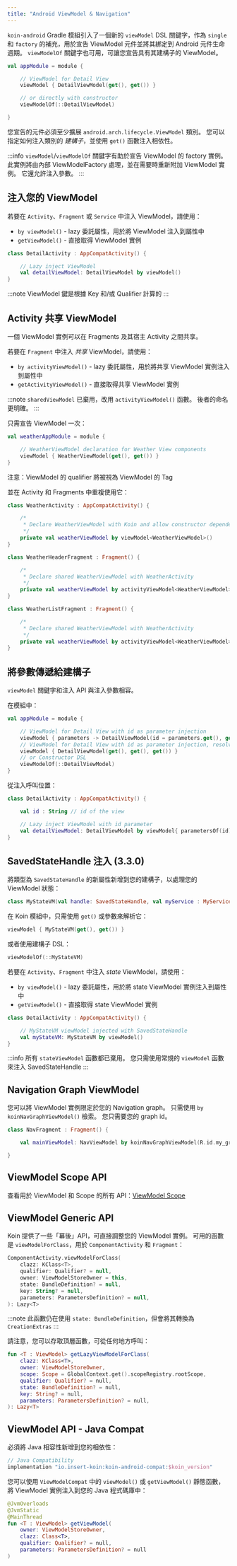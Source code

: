 ```yaml
---
title: "Android ViewModel & Navigation"
---
```

`koin-android` Gradle 模組引入了一個新的 `viewModel` DSL 關鍵字，作為 `single` 和 `factory` 的補充，用於宣告 ViewModel 元件並將其綁定到 Android 元件生命週期。 `viewModelOf` 關鍵字也可用，可讓您宣告具有其建構子的 ViewModel。

```kotlin
val appModule = module {

    // ViewModel for Detail View
    viewModel { DetailViewModel(get(), get()) }

    // or directly with constructor
    viewModelOf(::DetailViewModel)

}
```

您宣告的元件必須至少擴展 `android.arch.lifecycle.ViewModel` 類別。 您可以指定如何注入類別的 *建構子*，並使用 `get()` 函數注入相依性。

:::info
`viewModel`/`viewModelOf` 關鍵字有助於宣告 ViewModel 的 factory 實例。 此實例將由內部 ViewModelFactory 處理，並在需要時重新附加 ViewModel 實例。 它還允許注入參數。
:::

## 注入您的 ViewModel

若要在 `Activity`、`Fragment` 或 `Service` 中注入 ViewModel，請使用：

* `by viewModel()` - lazy 委託屬性，用於將 ViewModel 注入到屬性中
* `getViewModel()` - 直接取得 ViewModel 實例

```kotlin
class DetailActivity : AppCompatActivity() {

    // Lazy inject ViewModel
    val detailViewModel: DetailViewModel by viewModel()
}
```

:::note
ViewModel 鍵是根據 Key 和/或 Qualifier 計算的
:::

## Activity 共享 ViewModel

一個 ViewModel 實例可以在 Fragments 及其宿主 Activity 之間共享。

若要在 `Fragment` 中注入 *共享* ViewModel，請使用：

* `by activityViewModel()` - lazy 委託屬性，用於將共享 ViewModel 實例注入到屬性中
* `getActivityViewModel()` - 直接取得共享 ViewModel 實例

:::note
`sharedViewModel` 已棄用，改用 `activityViewModel()` 函數。 後者的命名更明確。
:::

只需宣告 ViewModel 一次：

```kotlin
val weatherAppModule = module {

    // WeatherViewModel declaration for Weather View components
    viewModel { WeatherViewModel(get(), get()) }
}
```

注意：ViewModel 的 qualifier 將被視為 ViewModel 的 Tag

並在 Activity 和 Fragments 中重複使用它：

```kotlin
class WeatherActivity : AppCompatActivity() {

    /*
     * Declare WeatherViewModel with Koin and allow constructor dependency injection
     */
    private val weatherViewModel by viewModel<WeatherViewModel>()
}

class WeatherHeaderFragment : Fragment() {

    /*
     * Declare shared WeatherViewModel with WeatherActivity
     */
    private val weatherViewModel by activityViewModel<WeatherViewModel>()
}

class WeatherListFragment : Fragment() {

    /*
     * Declare shared WeatherViewModel with WeatherActivity
     */
    private val weatherViewModel by activityViewModel<WeatherViewModel>()
}
```

## 將參數傳遞給建構子

`viewModel` 關鍵字和注入 API 與注入參數相容。

在模組中：

```kotlin
val appModule = module {

    // ViewModel for Detail View with id as parameter injection
    viewModel { parameters -> DetailViewModel(id = parameters.get(), get(), get()) }
    // ViewModel for Detail View with id as parameter injection, resolved from graph
    viewModel { DetailViewModel(get(), get(), get()) }
    // or Constructor DSL
    viewModelOf(::DetailViewModel)
}
```

從注入呼叫位置：

```kotlin
class DetailActivity : AppCompatActivity() {

    val id : String // id of the view

    // Lazy inject ViewModel with id parameter
    val detailViewModel: DetailViewModel by viewModel{ parametersOf(id)}
}
```

## SavedStateHandle 注入 (3.3.0)

將類型為 `SavedStateHandle` 的新屬性新增到您的建構子，以處理您的 ViewModel 狀態：

```kotlin
class MyStateVM(val handle: SavedStateHandle, val myService : MyService) : ViewModel()
```

在 Koin 模組中，只需使用 `get()` 或參數來解析它：

```kotlin
viewModel { MyStateVM(get(), get()) }
```

或者使用建構子 DSL：

```kotlin
viewModelOf(::MyStateVM)
```

若要在 `Activity`、`Fragment` 中注入 *state* ViewModel，請使用：

* `by viewModel()` - lazy 委託屬性，用於將 state ViewModel 實例注入到屬性中
* `getViewModel()` - 直接取得 state ViewModel 實例

```kotlin
class DetailActivity : AppCompatActivity() {

    // MyStateVM viewModel injected with SavedStateHandle
    val myStateVM: MyStateVM by viewModel()
}
```

:::info
所有 `stateViewModel` 函數都已棄用。 您只需使用常規的 `viewModel` 函數來注入 SavedStateHandle
:::

## Navigation Graph ViewModel

您可以將 ViewModel 實例限定於您的 Navigation graph。 只需使用 `by koinNavGraphViewModel()` 檢索。 您只需要您的 graph id。

```kotlin
class NavFragment : Fragment() {

    val mainViewModel: NavViewModel by koinNavGraphViewModel(R.id.my_graph)

}
```

## ViewModel Scope API

查看用於 ViewModel 和 Scope 的所有 API：[ViewModel Scope](/reference/koin-android/scope.md)

## ViewModel Generic API

Koin 提供了一些「幕後」API，可直接調整您的 ViewModel 實例。 可用的函數是 `viewModelForClass`，用於 `ComponentActivity` 和 `Fragment`：

```kotlin
ComponentActivity.viewModelForClass(
    clazz: KClass<T>,
    qualifier: Qualifier? = null,
    owner: ViewModelStoreOwner = this,
    state: BundleDefinition? = null,
    key: String? = null,
    parameters: ParametersDefinition? = null,
): Lazy<T>
```

:::note
此函數仍在使用 `state: BundleDefinition`，但會將其轉換為 `CreationExtras`
:::

請注意，您可以存取頂層函數，可從任何地方呼叫：

```kotlin
fun <T : ViewModel> getLazyViewModelForClass(
    clazz: KClass<T>,
    owner: ViewModelStoreOwner,
    scope: Scope = GlobalContext.get().scopeRegistry.rootScope,
    qualifier: Qualifier? = null,
    state: BundleDefinition? = null,
    key: String? = null,
    parameters: ParametersDefinition? = null,
): Lazy<T>
```

## ViewModel API - Java Compat

必須將 Java 相容性新增到您的相依性：

```groovy
// Java Compatibility
implementation "io.insert-koin:koin-android-compat:$koin_version"
```

您可以使用 `ViewModelCompat` 中的 `viewModel()` 或 `getViewModel()` 靜態函數，將 ViewModel 實例注入到您的 Java 程式碼庫中：

```kotlin
@JvmOverloads
@JvmStatic
@MainThread
fun <T : ViewModel> getViewModel(
    owner: ViewModelStoreOwner,
    clazz: Class<T>,
    qualifier: Qualifier? = null,
    parameters: ParametersDefinition? = null
)
```